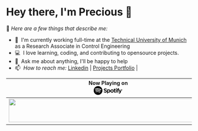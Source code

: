 #  Hey there, I'm Precious 👋

📌 _Here are a few things that describe me:_

- 💼 &nbsp;I'm currently working full-time at the [Technical University of Munich](https://www.tum.de/) as a Research Associate in Control Engineering
- 💻 &nbsp;I love learning, coding, and contributing to opensource projects.
- 💬 &nbsp;Ask me about anything, I'll be happy to help
- 📫 &nbsp;_How to reach me:_ [Linkedin](https://www.linkedin.com/in/ugoabara/) |  [Projects Portfolio](https://48cfu.github.io/) | 

<!-- <a href="https://github.com/sponsors/natemoo-re" title="Sponsor Nate Moore"><img src="/assets/sponsor.svg?sanitize=true" width="94" height="28" aria-hidden="true"></a> -->

| Now Playing on                                 <br/><img src="https://github.com/48cfu/48cfu/raw/master/assets/Spotify_Logo_CMYK_Black.png" width="80" >                                                                                        |
| ------------------------------------------------------------------------------------------------------------------------------------------------------------------------------- |
| <a href="https://48cfu.vercel.app/now-playing?open">  <img src="https://48cfu.vercel.app/now-playing" width="540" height="64"></a> |

<!--
<table>
  <thead>
    <tr>
      <th>Top Tracks</th>
    </tr>
  </thead>
  <tbody>
    <tr>
      <td><a href="https://48cfu.vercel.app/top-tracks?i=1&open"><img src="https://48cfu.vercel.app/top-tracks?i=1" width="540" height="64"></a></td>
    </tr>
    <tr></tr> 
    <tr>
      <td><a href="https://48cfu.vercel.app/top-tracks?i=2&open"><img src="https://48cfu.vercel.app/top-tracks?i=2" width="540" height="64"></a></td>
    </tr>
    <tr></tr> 
    <tr>
      <td><a href="https://48cfu.vercel.app/top-tracks?i=3&open"><img src="https://48cfu.vercel.app/top-tracks?i=3" width="540" height="64"></a></td>
    </tr>
  </tbody>
</table>
-->
